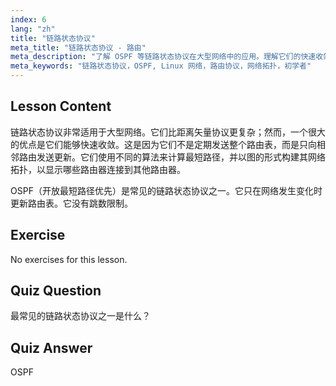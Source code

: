 ```yaml
---
index: 6
lang: "zh"
title: "链路状态协议"
meta_title: "链路状态协议 - 路由"
meta_description: "了解 OSPF 等链路状态协议在大型网络中的应用。理解它们的快速收敛以及它们如何更新路由表。开始您的 Linux 网络之旅！"
meta_keywords: "链路状态协议，OSPF, Linux 网络，路由协议，网络拓扑，初学者"
---
```


## Lesson Content

链路状态协议非常适用于大型网络。它们比距离矢量协议更复杂；然而，一个很大的优点是它们能够快速收敛。这是因为它们不是定期发送整个路由表，而是只向相邻路由发送更新。它们使用不同的算法来计算最短路径，并以图的形式构建其网络拓扑，以显示哪些路由器连接到其他路由器。

OSPF（开放最短路径优先）是常见的链路状态协议之一。它只在网络发生变化时更新路由表。它没有跳数限制。

## Exercise

No exercises for this lesson.

## Quiz Question

最常见的链路状态协议之一是什么？

## Quiz Answer

OSPF
